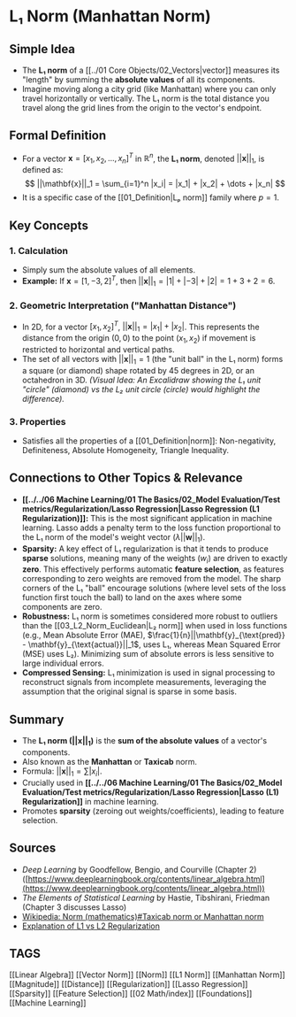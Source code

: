 # L₁ Norm (Manhattan Norm)

## Simple Idea
*   The **L₁ norm** of a [[../01 Core Objects/02_Vectors|vector]] measures its "length" by summing the **absolute values** of all its components.
*   Imagine moving along a city grid (like Manhattan) where you can only travel horizontally or vertically. The L₁ norm is the total distance you travel along the grid lines from the origin to the vector's endpoint.

## Formal Definition
*   For a vector $\mathbf{x} = [x_1, x_2, ..., x_n]^T$ in $\mathbb{R}^n$, the **L₁ norm**, denoted $||\mathbf{x}||_1$, is defined as:
    $$ ||\mathbf{x}||_1 = \sum_{i=1}^n |x_i| = |x_1| + |x_2| + \dots + |x_n| $$
*   It is a specific case of the [[01_Definition|Lₚ norm]] family where $p=1$.

## Key Concepts

### 1. Calculation
*   Simply sum the absolute values of all elements.
*   **Example:** If $\mathbf{x} = [1, -3, 2]^T$, then $||\mathbf{x}||_1 = |1| + |-3| + |2| = 1 + 3 + 2 = 6$.

### 2. Geometric Interpretation ("Manhattan Distance")
*   In 2D, for a vector $[x_1, x_2]^T$, $||\mathbf{x}||_1 = |x_1| + |x_2|$. This represents the distance from the origin $(0,0)$ to the point $(x_1, x_2)$ if movement is restricted to horizontal and vertical paths.
*   The set of all vectors with $||\mathbf{x}||_1 = 1$ (the "unit ball" in the L₁ norm) forms a square (or diamond) shape rotated by 45 degrees in 2D, or an octahedron in 3D.
    *(Visual Idea: An Excalidraw showing the L₁ unit "circle" (diamond) vs the L₂ unit circle (circle) would highlight the difference).*

### 3. Properties
*   Satisfies all the properties of a [[01_Definition|norm]]: Non-negativity, Definiteness, Absolute Homogeneity, Triangle Inequality.

## Connections to Other Topics & Relevance
*   **[[../../06 Machine Learning/01 The Basics/02_Model Evaluation/Test metrics/Regularization/Lasso Regression|Lasso Regression (L1 Regularization)]]:** This is the most significant application in machine learning. Lasso adds a penalty term to the loss function proportional to the L₁ norm of the model's weight vector ($\lambda ||\mathbf{w}||_1$).
*   **Sparsity:** A key effect of L₁ regularization is that it tends to produce **sparse** solutions, meaning many of the weights ($w_i$) are driven to exactly **zero**. This effectively performs automatic **feature selection**, as features corresponding to zero weights are removed from the model. The sharp corners of the L₁ "ball" encourage solutions (where level sets of the loss function first touch the ball) to land on the axes where some components are zero.
*   **Robustness:** L₁ norm is sometimes considered more robust to outliers than the [[03_L2_Norm_Euclidean|L₂ norm]] when used in loss functions (e.g., Mean Absolute Error (MAE), $\frac{1}{n}||\mathbf{y}_{\text{pred}} - \mathbf{y}_{\text{actual}}||_1$, uses L₁, whereas Mean Squared Error (MSE) uses L₂). Minimizing sum of absolute errors is less sensitive to large individual errors.
*   **Compressed Sensing:** L₁ minimization is used in signal processing to reconstruct signals from incomplete measurements, leveraging the assumption that the original signal is sparse in some basis.

## Summary
*   The **L₁ norm ($||\mathbf{x}||_1$)** is the **sum of the absolute values** of a vector's components.
*   Also known as the **Manhattan** or **Taxicab** norm.
*   Formula: $||\mathbf{x}||_1 = \sum |x_i|$.
*   Crucially used in **[[../../06 Machine Learning/01 The Basics/02_Model Evaluation/Test metrics/Regularization/Lasso Regression|Lasso (L1) Regularization]]** in machine learning.
*   Promotes **sparsity** (zeroing out weights/coefficients), leading to feature selection.

## Sources
*   *Deep Learning* by Goodfellow, Bengio, and Courville (Chapter 2) ([https://www.deeplearningbook.org/contents/linear_algebra.html](https://www.deeplearningbook.org/contents/linear_algebra.html))
*   *The Elements of Statistical Learning* by Hastie, Tibshirani, Friedman (Chapter 3 discusses Lasso)
*   [Wikipedia: Norm (mathematics)#Taxicab norm or Manhattan norm](https://en.wikipedia.org/wiki/Norm_(mathematics)#Taxicab_norm_or_Manhattan_norm)
*   [Explanation of L1 vs L2 Regularization](https://towardsdatascience.com/l1-and-l2-regularization-methods-ce25e7fc831c)

## TAGS
[[Linear Algebra]] [[Vector Norm]] [[Norm]] [[L1 Norm]] [[Manhattan Norm]] [[Magnitude]] [[Distance]] [[Regularization]] [[Lasso Regression]] [[Sparsity]] [[Feature Selection]] [[02 Math/index]] [[Foundations]] [[Machine Learning]]